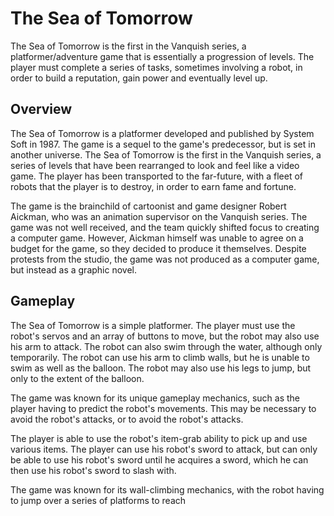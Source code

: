 # The Sea of Tomorrow

The Sea of Tomorrow is the first in the Vanquish series, a platformer/adventure game that is essentially a progression of levels. The player must complete a series of tasks, sometimes involving a robot, in order to build a reputation, gain power and eventually level up.

## Overview

The Sea of Tomorrow is a platformer developed and published by System Soft in 1987. The game is a sequel to the game's predecessor, but is set in another universe. The Sea of Tomorrow is the first in the Vanquish series, a series of levels that have been rearranged to look and feel like a video game. The player has been transported to the far-future, with a fleet of robots that the player is to destroy, in order to earn fame and fortune.

The game is the brainchild of cartoonist and game designer Robert Aickman, who was an animation supervisor on the Vanquish series. The game was not well received, and the team quickly shifted focus to creating a computer game. However, Aickman himself was unable to agree on a budget for the game, so they decided to produce it themselves. Despite protests from the studio, the game was not produced as a computer game, but instead as a graphic novel.

## Gameplay

The Sea of Tomorrow is a simple platformer. The player must use the robot's servos and an array of buttons to move, but the robot may also use his arm to attack. The robot can also swim through the water, although only temporarily. The robot can use his arm to climb walls, but he is unable to swim as well as the balloon. The robot may also use his legs to jump, but only to the extent of the balloon.

The game was known for its unique gameplay mechanics, such as the player having to predict the robot's movements. This may be necessary to avoid the robot's attacks, or to avoid the robot's attacks.

The player is able to use the robot's item-grab ability to pick up and use various items. The player can use his robot's sword to attack, but can only be able to use his robot's sword until he acquires a sword, which he can then use his robot's sword to slash with.

The game was known for its wall-climbing mechanics, with the robot having to jump over a series of platforms to reach
